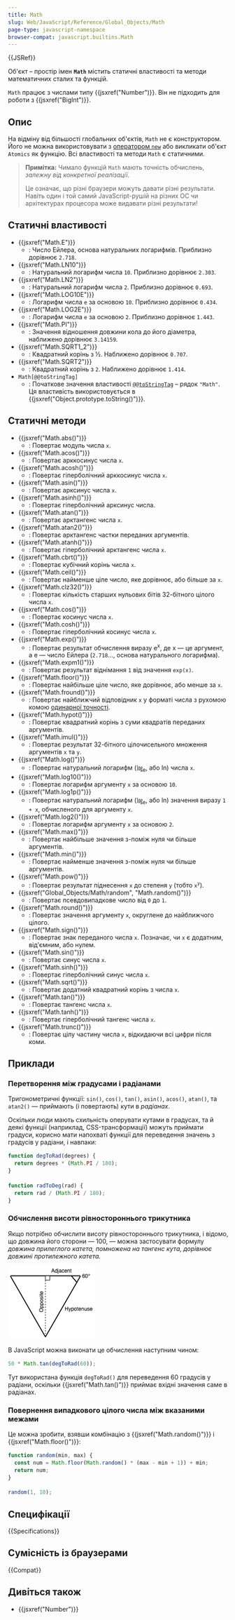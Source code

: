 ```yaml
---
title: Math
slug: Web/JavaScript/Reference/Global_Objects/Math
page-type: javascript-namespace
browser-compat: javascript.builtins.Math
---
```


{{JSRef}}

Об'єкт – простір імен **`Math`** містить статичні властивості та методи математичних сталих та функцій.

`Math` працює з числами типу {{jsxref("Number")}}. Він не підходить для роботи з {{jsxref("BigInt")}}.

## Опис

На відміну від більшості глобальних об'єктів, `Math` не є конструктором. Його не можна використовувати з [оператором `new`](/uk/docs/Web/JavaScript/Reference/Operators/new) або викликати об'єкт `Atomics` як функцію. Всі властивості та методи `Math` є статичними.

> **Примітка:** Чимало функцій `Math` мають точність обчислень, _залежну від конкретної реалізації_.
>
> Це означає, що різні браузери можуть давати різні результати. Навіть один і той самий JavaScript-рушій на різних ОС чи архітектурах процесора може видавати різні результати!

## Статичні властивості

- {{jsxref("Math.E")}}
  - : Число Ейлера, основа натуральних логарифмів. Приблизно дорівнює `2.718`.
- {{jsxref("Math.LN10")}}
  - : Натуральний логарифм числа `10`. Приблизно дорівнює `2.303`.
- {{jsxref("Math.LN2")}}
  - : Натуральний логарифм числа `2`. Приблизно дорівнює `0.693`.
- {{jsxref("Math.LOG10E")}}
  - : Логарифм числа `e` за основою `10`. Приблизно дорівнює `0.434`.
- {{jsxref("Math.LOG2E")}}
  - : Логарифм числа `e` за основою `2`. Приблизно дорівнює `1.443`.
- {{jsxref("Math.PI")}}
  - : Значення відношення довжини кола до його діаметра, наближено дорівнює `3.14159`.
- {{jsxref("Math.SQRT1_2")}}
  - : Квадратний корінь з ½. Наближено дорівнює `0.707`.
- {{jsxref("Math.SQRT2")}}
  - : Квадратний корінь з `2`. Наближено дорівнює `1.414`.
- `Math[@@toStringTag]`
  - : Початкове значення властивості [`@@toStringTag`](/uk/docs/Web/JavaScript/Reference/Global_Objects/Symbol/toStringTag) – рядок `"Math"`. Ця властивість використовується в {{jsxref("Object.prototype.toString()")}}.

## Статичні методи

- {{jsxref("Math.abs()")}}
  - : Повертає модуль числа `x`.
- {{jsxref("Math.acos()")}}
  - : Повертає арккосинус числа `x`.
- {{jsxref("Math.acosh()")}}
  - : Повертає гіперболічний арккосинус числа `x`.
- {{jsxref("Math.asin()")}}
  - : Повертає арксинус числа `x`.
- {{jsxref("Math.asinh()")}}
  - : Повертає гіперболічний арксинус числа.
- {{jsxref("Math.atan()")}}
  - : Повертає арктангенс числа `x`.
- {{jsxref("Math.atan2()")}}
  - : Повертає арктангенс частки переданих аргументів.
- {{jsxref("Math.atanh()")}}
  - : Повертає гіперболічний арктангенс числа `x`.
- {{jsxref("Math.cbrt()")}}
  - : Повертає кубічний корінь числа `x`.
- {{jsxref("Math.ceil()")}}
  - : Повертає найменше ціле число, яке дорівнює, або більше за `x`.
- {{jsxref("Math.clz32()")}}
  - : Повертає кількість старших нульових бітів 32-бітного цілого числа `x`.
- {{jsxref("Math.cos()")}}
  - : Повертає косинус числа `x`.
- {{jsxref("Math.cosh()")}}
  - : Повертає гіперболічний косинус числа `x`.
- {{jsxref("Math.exp()")}}
  - : Повертає результат обчислення виразу e<sup>x</sup>, де x — це аргумент, а e — число Ейлера (`2.718`…, основа натурального логарифма).
- {{jsxref("Math.expm1()")}}
  - : Повертає результат віднімання `1` від значення `exp(x)`.
- {{jsxref("Math.floor()")}}
  - : Повертає найбільше ціле число, яке дорівнює, або менше за `x`.
- {{jsxref("Math.fround()")}}
  - : Повертає найближчий відповідник `x` у форматі числа з рухомою комою [одинарної точності](https://uk.wikipedia.org/wiki/%D0%A7%D0%B8%D1%81%D0%BB%D0%BE_%D0%BE%D0%B4%D0%B8%D0%BD%D0%B0%D1%80%D0%BD%D0%BE%D1%97_%D1%82%D0%BE%D1%87%D0%BD%D0%BE%D1%81%D1%82%D1%96 "посилання на сторінку вікіпедії про одинарну точність").
- {{jsxref("Math.hypot()")}}
  - : Повертає квадратний корінь з суми квадратів переданих аргументів.
- {{jsxref("Math.imul()")}}
  - : Повертає результат 32-бітного цілочисельного множення аргументів `x` та `y`.
- {{jsxref("Math.log()")}}
  - : Повертає натуральний логарифм (㏒<sub>e</sub>, або ln) числа `x`.
- {{jsxref("Math.log10()")}}
  - : Повертає логарифм аргументу `x` за основою `10`.
- {{jsxref("Math.log1p()")}}
  - : Повертає натуральний логарифм (㏒<sub>e</sub>, або ln) значення виразу `1 + x`, обчисленого для аргументу `x`.
- {{jsxref("Math.log2()")}}
  - : Повертає логарифм аргументу `x` за основою `2`.
- {{jsxref("Math.max()")}}
  - : Повертає найбільше значення з-поміж нуля чи більше аргументів.
- {{jsxref("Math.min()")}}
  - : Повертає найменше значення з-поміж нуля чи більше аргументів.
- {{jsxref("Math.pow()")}}
  - : Повертає результат піднесення `x` до степеня `y` (тобто `x`<sup><code>y</code></sup>).
- {{jsxref("Global_Objects/Math/random", "Math.random()")}}
  - : Повертає псевдовипадкове число від `0` до `1`.
- {{jsxref("Math.round()")}}
  - : Повертає значення аргументу `x`, округлене до найближчого цілого.
- {{jsxref("Math.sign()")}}
  - : Повертає знак переданого числа `x`. Позначає, чи `x` є додатним, від'ємним, або нулем.
- {{jsxref("Math.sin()")}}
  - : Повертає синус числа `x`.
- {{jsxref("Math.sinh()")}}
  - : Повертає гіперболічний синус числа `x`.
- {{jsxref("Math.sqrt()")}}
  - : Повертає додатний квадратний корінь з числа `x`.
- {{jsxref("Math.tan()")}}
  - : Повертає тангенс числа `x`.
- {{jsxref("Math.tanh()")}}
  - : Повертає гіперболічний тангенс числа `x`.
- {{jsxref("Math.trunc()")}}
  - : Повертає цілу частину числа `x`, відкидаючи всі цифри після коми.

## Приклади

### Перетворення між градусами і радіанами

Тригонометричні функції: `sin()`, `cos()`, `tan()`, `asin()`, `acos()`, `atan()`, та `atan2()` — приймають (і повертають) кути в _радіанах_.

Оскільки люди мають схильність оперувати кутами в градусах, та й деякі функції (наприклад, CSS-трансформації) можуть приймати градуси, корисно мати напохваті функції для переведення значень з градусів у радіани, і навпаки:

```js
function degToRad(degrees) {
  return degrees * (Math.PI / 180);
}

function radToDeg(rad) {
  return rad / (Math.PI / 180);
}
```

### Обчислення висоти рівностороннього трикутника

Якщо потрібно обчислити висоту рівностороннього трикутника, і відомо, що довжина його сторони — 100, — можна застосувати формулу _довжина прилеглого катета, помножена на тангенс кута, дорівнює довжині протилежного катета._

![Рівносторонній трикутник, у якому перпендикуляр одного ребра проведено з протилежної вершини, утворюючи прямокутний трикутник з трьома сторонами, позначеними як "прилегла", "протилежна" й "гіпотенуза". Кут між "прилеглою" стороною й гіпотенузою – 60 градусів.](trigonometry.png)

В JavaScript можна виконати це обчислення наступним чином:

```js
50 * Math.tan(degToRad(60));
```

Тут використана функція `degToRad()` для переведення 60 градусів у радіани, оскільки {{jsxref("Math.tan()")}} приймає вхідні значення саме в радіанах.

### Повернення випадкового цілого числа між вказаними межами

Це можна зробити, взявши комбінацію з {{jsxref("Math.random()")}} і {{jsxref("Math.floor()")}}:

```js
function random(min, max) {
  const num = Math.floor(Math.random() * (max - min + 1)) + min;
  return num;
}

random(1, 10);
```

## Специфікації

{{Specifications}}

## Сумісність із браузерами

{{Compat}}

## Дивіться також

- {{jsxref("Number")}}
